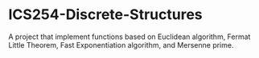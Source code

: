 # ICS254-Discrete-Structures
A project that implement functions based on Euclidean algorithm, Fermat Little Theorem, Fast Exponentiation algorithm, and Mersenne prime.
